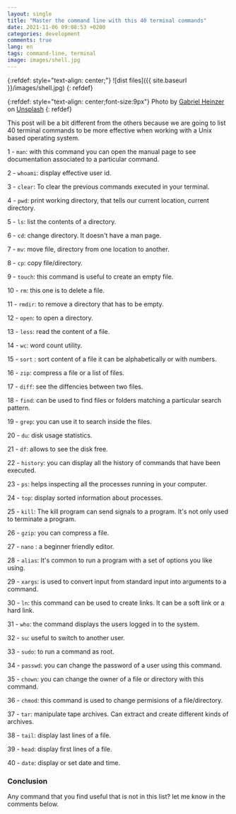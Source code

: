 ```yaml
---
layout: single
title: "Master the command line with this 40 terminal commands"
date: 2021-11-06 09:08:53 +0200
categories: development
comments: true
lang: en
tags: command-line, terminal
image: images/shell.jpg
---
```


{:refdef: style="text-align: center;"}
![dist files]({{ site.baseurl }}/images/shell.jpg)
{: refdef}

{:refdef: style="text-align: center;font-size:9px"}
Photo by <a href="https://unsplash.com/@6heinz3r?utm_source=unsplash&utm_medium=referral&utm_content=creditCopyText">Gabriel Heinzer</a> on <a href="https://unsplash.com/s/photos/linux?utm_source=unsplash&utm_medium=referral&utm_content=creditCopyText">Unsplash</a>
{: refdef} 
  

This post will be a bit different from the others because we are going to list 40 terminal commands to be more effective when working with a Unix based operating system.  

1 - `man`: with this command you can open the manual page to see documentation associated to a particular command.

2 - `whoami`: display effective user id.

3 - `clear`: To clear the previous commands executed in your terminal. 

4 - `pwd`: print working directory, that tells our current location, current directory.

5 - `ls`: list the contents of a directory.

6 - `cd`: change directory. It doesn't have a man page.

7 - `mv`: move file, directory from one location to another.

8 - `cp`: copy file/directory. 

9 - `touch`: this command is useful to create an empty file.

10 - `rm`: this one is to delete a file.

11 - `rmdir`: to remove a directory that has to be empty.

12 - `open`: to open a directory. 

13 - `less`: read the content of a file.

14 - `wc`: word count utility. 

15 - `sort` : sort content of a file it can be alphabetically or with numbers.

16 - `zip`: compress a file or a list of files.

17 - `diff`: see the diffencies between two files.

18 - `find`: can be used to find files or folders matching a particular search pattern.

19 - `grep`: you can use it to search inside the files.

20 - `du`: disk usage statistics.

21 - `df`: allows to see the disk free. 

22 - `history`: you can display all the history of commands that have been executed.

23 - `ps`: helps inspecting all the processes running in your computer.

24 - `top`: display sorted information about processes.

25 - `kill`: The kill program can send signals to a program. It's not only used to terminate a program.

26 - `gzip`: you can compress a file. 

27 - `nano` : a beginner friendly editor.

28 - `alias`: It's common to run a program with a set of options you like using. 

29 - `xargs`: is used to convert input from standard input into arguments to a command.

30 - `ln`: this command can be used to create links. It can be a soft link or a hard link.

31 - `who`: the command displays the users logged in to the system.

32 - `su`: useful to switch to another user.

33 - `sudo`: to run a command as root.

34 - `passwd`: you can change the password of a user using this command.

35 - `chown`: you can change the owner of a file or directory with this command.

36 - `chmod`: this command is used to change permisions of a file/directory.

37 - `tar`: manipulate tape archives. Can extract and create different kinds of archives.

38 - `tail`: display last lines of a file.

39 - `head`: display first lines of a file.

40 - `date`: display or set date and time.

### Conclusion

Any command that you find useful that is not in this list? let me know in the comments below. 

